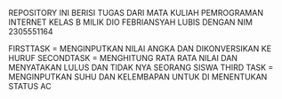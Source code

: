 REPOSITORY INI BERISI TUGAS DARI MATA KULIAH PEMROGRAMAN INTERNET KELAS B MILIK DIO FEBRIANSYAH LUBIS DENGAN NIM 2305551164

FIRSTTASK = MENGINPUTKAN NILAI ANGKA DAN DIKONVERSIKAN KE HURUF
SECONDTASK = MENGHITUNG RATA RATA NILAI DAN MENYATAKAN LULUS DAN TIDAK NYA SEORANG SISWA
THIRD TASK = MENGINPUTKAN SUHU DAN KELEMBAPAN UNTUK DI MENENTUKAN STATUS AC
